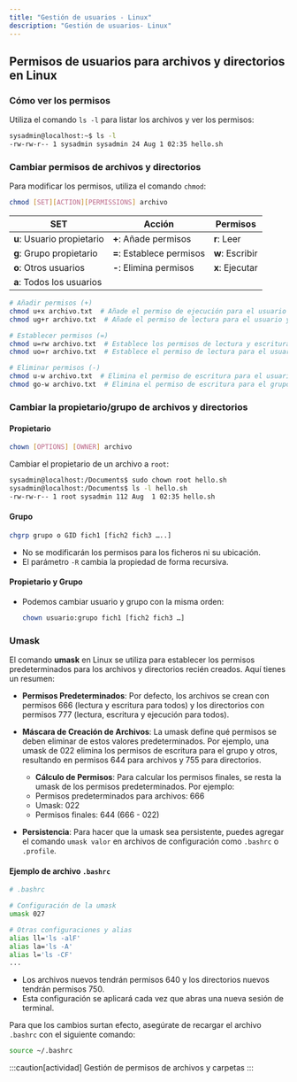 ```yaml
---
title: "Gestión de usuarios - Linux"
description: "Gestión de usuarios- Linux"
---
```


## Permisos de usuarios para archivos y directorios en Linux

### Cómo ver los permisos
Utiliza el comando `ls -l` para listar los archivos y ver los permisos:

```bash frame="none" ins="-rw-rw-r-- 1 sysadmin sysadmin 24 Aug 1 02:35 hello.sh"
sysadmin@localhost:~$ ls -l
-rw-rw-r-- 1 sysadmin sysadmin 24 Aug 1 02:35 hello.sh
```

### Cambiar permisos de archivos y directorios
Para modificar los permisos, utiliza el comando `chmod`:

```bash frame="none"
chmod [SET][ACTION][PERMISSIONS] archivo
```

| **SET**       | **Acción**          | **Permisos** |
|---------------|---------------------|--------------|
| **u**: Usuario propietario | **+**: Añade permisos | **r**: Leer |
| **g**: Grupo propietario   | **=**: Establece permisos | **w**: Escribir |
| **o**: Otros usuarios      | **-**: Elimina permisos | **x**: Ejecutar |
| **a**: Todos los usuarios  |                     |              |


```bash frame="none"
# Añadir permisos (+)
chmod u+x archivo.txt  # Añade el permiso de ejecución para el usuario
chmod ug+r archivo.txt  # Añade el permiso de lectura para el usuario y el grupo

# Establecer permisos (=)
chmod u=rw archivo.txt  # Establece los permisos de lectura y escritura para el usuario
chmod uo=r archivo.txt  # Establece el permiso de lectura para el usuario y otros usuarios

# Eliminar permisos (-)
chmod u-w archivo.txt  # Elimina el permiso de escritura para el usuario
chmod go-w archivo.txt  # Elimina el permiso de escritura para el grupo y otros usuarios
```

### Cambiar la propietario/grupo de archivos y directorios
#### Propietario
```bash frame="none"
chown [OPTIONS] [OWNER] archivo
```
Cambiar el propietario de un archivo a `root`:
```bash frame="none" ins="root"
sysadmin@localhost:/Documents$ sudo chown root hello.sh
sysadmin@localhost:/Documents$ ls -l hello.sh
-rw-rw-r-- 1 root sysadmin 112 Aug  1 02:35 hello.sh
```

#### Grupo
  ```bash frame="none"
  chgrp grupo o GID fich1 [fich2 fich3 …..]
  ```
- No se modificarán los permisos para los ficheros ni su ubicación.
- El parámetro `-R` cambia la propiedad de forma recursiva.

#### Propietario y Grupo
- Podemos cambiar usuario y grupo con la misma orden:
  ```bash frame="none"
  chown usuario:grupo fich1 [fich2 fich3 …]
  ```

### Umask

El comando **umask** en Linux se utiliza para establecer los permisos predeterminados para los archivos y directorios recién creados. Aquí tienes un resumen:

- **Permisos Predeterminados**: Por defecto, los archivos se crean con permisos 666 (lectura y escritura para todos) y los directorios con permisos 777 (lectura, escritura y ejecución para todos).

- **Máscara de Creación de Archivos**: La umask define qué permisos se deben eliminar de estos valores predeterminados. Por ejemplo, una umask de 022 elimina los permisos de escritura para el grupo y otros, resultando en permisos 644 para archivos y 755 para directorios.

  -  **Cálculo de Permisos**: Para calcular los permisos finales, se resta la umask de los permisos predeterminados. Por ejemplo:
   - Permisos predeterminados para archivos: 666
   - Umask: 022
   - Permisos finales: 644 (666 - 022)

-  **Persistencia**: Para hacer que la umask sea persistente, puedes agregar el comando `umask valor` en archivos de configuración como `.bashrc` o `.profile`.

#### Ejemplo de archivo `.bashrc`

```bash
# .bashrc

# Configuración de la umask
umask 027

# Otras configuraciones y alias
alias ll='ls -alF'
alias la='ls -A'
alias l='ls -CF'
...
```

- Los archivos nuevos tendrán permisos 640 y los directorios nuevos tendrán permisos 750. 
- Esta configuración se aplicará cada vez que abras una nueva sesión de terminal.

Para que los cambios surtan efecto, asegúrate de recargar el archivo `.bashrc` con el siguiente comando:

```bash frame="none"
source ~/.bashrc
```

:::caution[actividad]
Gestión de permisos de archivos y carpetas
:::